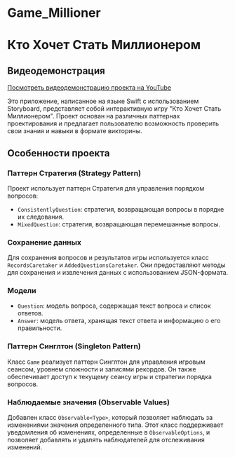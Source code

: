 # Game_Millioner
# Кто Хочет Стать Миллионером

## Видеодемонстрация
[Посмотреть видеодемонстрацию проекта на YouTube](https://youtube.com/shorts/BOpp_yTSlLs)

Это приложение, написанное на языке Swift с использованием Storyboard, представляет собой интерактивную игру "Кто Хочет Стать Миллионером". Проект основан на различных паттернах проектирования и предлагает пользователю возможность проверить свои знания и навыки в формате викторины.

## Особенности проекта

### Паттерн Стратегия (Strategy Pattern)

Проект использует паттерн Стратегия для управления порядком вопросов:

- `ConsistentlyQuestion`: стратегия, возвращающая вопросы в порядке их следования.
- `MixedQuestion`: стратегия, возвращающая перемешанные вопросы.

### Сохранение данных

Для сохранения вопросов и результатов игры используется класс `RecordsCaretaker` и `AddedQuestionsCaretaker`. Они предоставляют методы для сохранения и извлечения данных с использованием JSON-формата.

### Модели

- `Question`: модель вопроса, содержащая текст вопроса и список ответов.
- `Answer`: модель ответа, хранящая текст ответа и информацию о его правильности.

### Паттерн Синглтон (Singleton Pattern)

Класс `Game` реализует паттерн Синглтон для управления игровым сеансом, уровнем сложности и записями рекордов. Он также обеспечивает доступ к текущему сеансу игры и стратегии порядка вопросов.

### Наблюдаемые значения (Observable Values)

Добавлен класс `Observable<Type>`, который позволяет наблюдать за изменениями значения определенного типа. Этот класс поддерживает уведомления об изменениях, определенные в `ObservableOptions`, и позволяет добавлять и удалять наблюдателей для отслеживания изменений.



